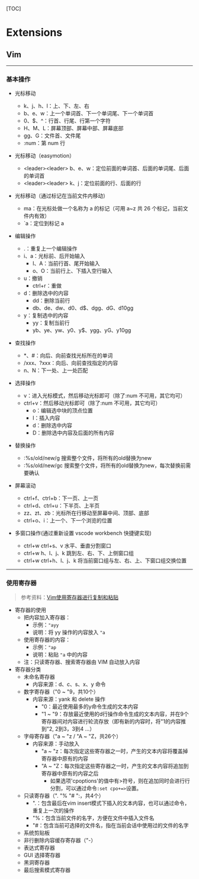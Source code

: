 [TOC]

# Extensions

## Vim

---
### 基本操作

- 光标移动
  - k、j、h、l：上、下、左、右
  - b、e、w：上一个单词首、下一个单词尾、下一个单词首
  - 0、$、^：行首、行尾、行第一个字符
  - H、M、L：屏幕顶部、屏幕中部、屏幕底部
  - gg、G：文件首、文件尾
  - :num：第 num 行

- 光标移动（easymotion）
  - \<leader>\<leader> b、e、w：定位前面的单词首、后面的单词尾、后面的单词首
  - \<leader>\<leader> k、j：定位前面的行、后面的行

- 光标移动（通过标记在当前文件内移动）
  - ma：在光标处做一个名称为 a 的标记（可用 a~z 共 26 个标记，当前文件内有效）
  - `a：定位到标记 a

- 编辑操作
  - .：重复上一个编辑操作
  - i、a：光标前、后开始输入
    - I、A：当前行首、尾开始输入
    - o、O：当前行上、下插入空行输入
  - u：撤销
    - ctrl+r：重做
  - d：删除选中的内容
    - dd：删除当前行
    - db、de、dw、d0、d$、dgg、dG、d10gg
  - y：复制选中的内容
    - yy：复制当前行
    - yb、ye、yw、y0、y$、ygg、yG、y10gg

- 查找操作
  - \*、#：向后、向前查找光标所在的单词
  - /xxx、?xxx：向后、向前查找指定的内容
  - n、N：下一处、上一处匹配

- 选择操作
  - v：进入光标模式，然后移动光标即可（除了:num 不可用，其它均可）
  - ctrl+v：然后移动光标即可（除了:num 不可用，其它均可）
    - o：编辑选中块的顶点位置
    - I：插入内容
    - d：删除选中内容
     - D：删除选中内容及后面的所有内容

- 替换操作
  - :%s/old/new/g 搜索整个文件，将所有的old替换为new
  - :%s/old/new/gc 搜索整个文件，将所有的old替换为new，每次替换前需要确认

- 屏幕滚动
  - ctrl+f、ctrl+b：下一页、上一页
  - ctrl+d、ctrl+u：下半页、上半页
  - zz、zt、zb：光标所在行移动至屏幕中间、顶部、底部
  - ctrl+o、i：上一个、下一个浏览的位置

- 多窗口操作(通过重新设置 vscode workbench 快捷键实现)
  - ctrl+w ctrl+s、v 水平、垂直分割窗口
  - ctrl+w h、l、j、k 跳到左、右、下、上侧窗口组
  - ctrl+w ctrl+h、l、j、k 将当前窗口组与左、右、上、下窗口组交换位置

---
### 使用寄存器

> 参考资料：[Vim使用寄存器进行复制和粘贴](https://blog.csdn.net/huangkangying/article/details/38376951)

- 寄存器的使用
  - 把内容加入寄存器：
    - 示例：`"ayy`
    - 说明：将 yy 操作的内容放入 `"a`
  - 使用寄存器的内容：
    - 示例：`"ap`
    - 说明：粘贴 `"a` 中的内容
  - 注：只读寄存器、搜索寄存器由 VIM 自动放入内容
- 寄存器分类
  - 未命名寄存器
    - 内容来源：d、c、s、x、y 命令
  - 数字寄存器（"0 ~ "9，共10个）
    - 内容来源：yank 和 delete 操作
      - "0：最近使用最多的y命令生成的文本内容
      - "1 ~ "9：存放最近使用的d行操作命令生成的文本内容，并在9个寄存器间对内容进行轮流存放（即有新的内容时，将"1的内容推到"2, 2到3，3到4 ...）
  - 字母寄存器（"a ~ "z / "A ~ "Z，共26个）
    - 内容来源：手动放入
      - "a ~ "z：每次指定这些寄存器之一时，产生的文本内容将覆盖掉寄存器中原有的内容
      - "A ~ "Z：每次指定这些寄存器之一时，产生的文本内容将追加到寄存器中原有的内容之后
        - 如果选项'cpoptions'的值中有>符号，则在追加同时会进行行分割，可以通过命令`:set cpo+=>`设置。
  - 只读寄存器（". "% "# ":，共4个）
    - ".：包含最后在vim insert模式下插入的文本内容，也可以通过命令，重复上一次的操作
    - "%：包含当前文件的名字，方便在文件中插入文件名
    - "#：包含当前可选择的文件名，指在当前会话中使用过的文件的名字
  - 系统剪贴板
  - 非行删除内容缓存寄存器（"-）
  - 表达式寄存器
  - GUI 选择寄存器
  - 黑洞寄存器
  - 最后搜索模式寄存器